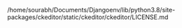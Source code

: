 /home/sourabh/Documents/Djangoenv/lib/python3.8/site-packages/ckeditor/static/ckeditor/ckeditor/LICENSE.md